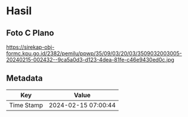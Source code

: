 # Hasil

## Foto C Plano

https://sirekap-obj-formc.kpu.go.id/2382/pemilu/ppwp/35/09/03/20/03/3509032003005-20240215-002432--9ca5a0d3-d123-4dea-81fe-c46e9430ed0c.jpg


## Metadata

| Key        | Value               |
| ---------- | ------------------- |
| Time Stamp | 2024-02-15 07:00:44 |



